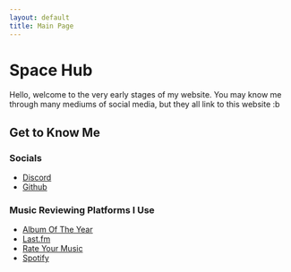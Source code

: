 ```yaml
---
layout: default
title: Main Page
---
```


# Space Hub

Hello, welcome to the very early stages of my website. You may know me through many mediums of social media, but they all link to this website :b

## Get to Know Me

### Socials
- [Discord](https://discord.com/users/759360828767600680)
- [Github](https://github.com/MrSpaceIsCool)


### Music Reviewing Platforms I Use
- [Album Of The Year](https://www.albumoftheyear.org/user/mrspaceiscool/)
- [Last.fm](https://www.last.fm/user/IFeelLikePablo1)
- [Rate Your Music](https://rateyourmusic.com/~DaPhatPlanet)
- [Spotify](https://open.spotify.com/user/31e3bcj43uyvflygsfmd6xrag6cm)

<link rel="shortcut icon" href="/Images/favicon.ico" type="image/ico">
